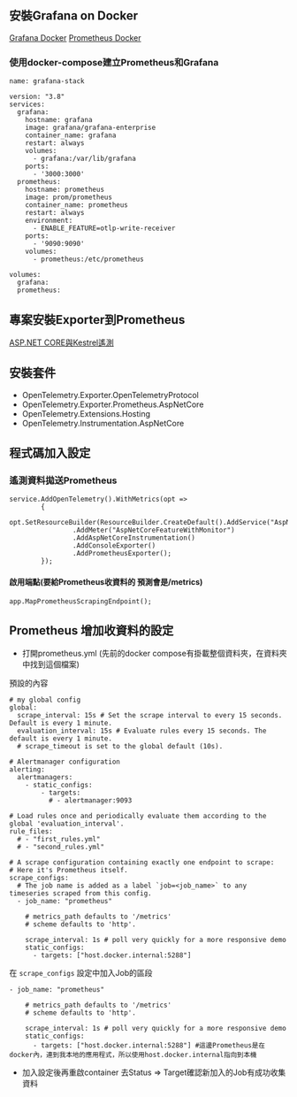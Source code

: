 ﻿## 安裝Grafana on Docker
[Grafana Docker](https://grafana.com/docs/grafana/latest/setup-grafana/installation/docker/)
[Prometheus Docker](https://prometheus.io/docs/prometheus/latest/installation/#using-docker)

### 使用docker-compose建立Prometheus和Grafana
```
name: grafana-stack

version: "3.8"
services:
  grafana:
    hostname: grafana
    image: grafana/grafana-enterprise
    container_name: grafana
    restart: always
    volumes:
      - grafana:/var/lib/grafana
    ports:
      - '3000:3000'
  prometheus:
    hostname: prometheus
    image: prom/prometheus
    container_name: prometheus
    restart: always
    environment:
      - ENABLE_FEATURE=otlp-write-receiver
    ports:
      - '9090:9090'
    volumes:
      - prometheus:/etc/prometheus

volumes:
  grafana:
  prometheus: 
```

## 專案安裝Exporter到Prometheus

[ASP.NET CORE與Kestrel遙測](https://learn.microsoft.com/zh-tw/dotnet/core/diagnostics/observability-with-otel#net-implementation-of-opentelemetry)

## 安裝套件
- OpenTelemetry.Exporter.OpenTelemetryProtocol
- OpenTelemetry.Exporter.Prometheus.AspNetCore
- OpenTelemetry.Extensions.Hosting
- OpenTelemetry.Instrumentation.AspNetCore

## 程式碼加入設定

### 遙測資料拋送Prometheus
```
service.AddOpenTelemetry().WithMetrics(opt =>
        {
            opt.SetResourceBuilder(ResourceBuilder.CreateDefault().AddService("AspNetCoreFeatureWithMonitor"))
                .AddMeter("AspNetCoreFeatureWithMonitor")
                .AddAspNetCoreInstrumentation()
                .AddConsoleExporter()
                .AddPrometheusExporter();
        });
```

#### 啟用端點(要給Prometheus收資料的 預測會是/metrics)
```
app.MapPrometheusScrapingEndpoint();
```

## Prometheus 增加收資料的設定

- 打開prometheus.yml (先前的docker compose有掛載整個資料夾，在資料夾中找到這個檔案)

預設的內容
```
# my global config
global:
  scrape_interval: 15s # Set the scrape interval to every 15 seconds. Default is every 1 minute.
  evaluation_interval: 15s # Evaluate rules every 15 seconds. The default is every 1 minute.
  # scrape_timeout is set to the global default (10s).

# Alertmanager configuration
alerting:
  alertmanagers:
    - static_configs:
        - targets:
          # - alertmanager:9093

# Load rules once and periodically evaluate them according to the global 'evaluation_interval'.
rule_files:
  # - "first_rules.yml"
  # - "second_rules.yml"

# A scrape configuration containing exactly one endpoint to scrape:
# Here it's Prometheus itself.
scrape_configs:
  # The job name is added as a label `job=<job_name>` to any timeseries scraped from this config.
  - job_name: "prometheus"
  
    # metrics_path defaults to '/metrics'
    # scheme defaults to 'http'.

    scrape_interval: 1s # poll very quickly for a more responsive demo
    static_configs:
      - targets: ["host.docker.internal:5288"]
```

在 `scrape_configs` 設定中加入Job的區段
```
- job_name: "prometheus" 
  
    # metrics_path defaults to '/metrics'
    # scheme defaults to 'http'.

    scrape_interval: 1s # poll very quickly for a more responsive demo
    static_configs:
      - targets: ["host.docker.internal:5288"] #這邊Prometheus是在docker內，連到我本地的應用程式，所以使用host.docker.internal指向到本機
```

- 加入設定後再重啟container 去Status => Target確認新加入的Job有成功收集資料